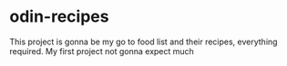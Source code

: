 # odin-recipes
This project is gonna be my go to food list and their recipes, everything required.
My first project not gonna expect much
